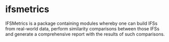 # ifsmetrics
IFSMetrics is a package containing modules whereby one can build IFSs from real-world data, perform similarity comparisons between those IFSs and generate a comprehensive report with the results of such comparisons.
